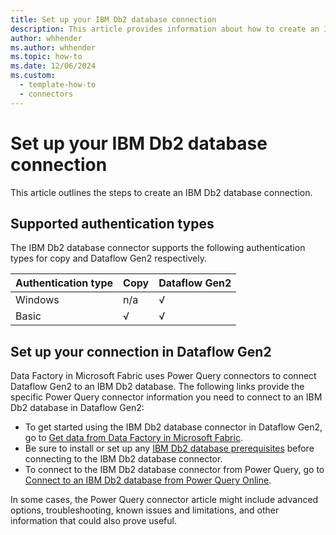 ```yaml
---
title: Set up your IBM Db2 database connection
description: This article provides information about how to create an IBM Db2 database connection in Microsoft Fabric.
author: whhender
ms.author: whhender
ms.topic: how-to
ms.date: 12/06/2024
ms.custom:
  - template-how-to
  - connectors
---
```


# Set up your IBM Db2 database connection

This article outlines the steps to create an IBM Db2 database connection.


## Supported authentication types

The IBM Db2 database connector supports the following authentication types for copy and Dataflow Gen2 respectively.  

|Authentication type |Copy |Dataflow Gen2 |
|:---|:---|:---|
|Windows| n/a | √ |
|Basic| √ | √ |

## Set up your connection in Dataflow Gen2

Data Factory in Microsoft Fabric uses Power Query connectors to connect Dataflow Gen2 to an IBM Db2 database. The following links provide the specific Power Query connector information you need to connect to an IBM Db2 database in Dataflow Gen2:

- To get started using the IBM Db2 database connector in Dataflow Gen2, go to [Get data from Data Factory in Microsoft Fabric](/power-query/where-to-get-data#get-data-from-data-factory-in-microsoft-fabric-preview).
- Be sure to install or set up any [IBM Db2 database prerequisites](/power-query/connectors/ibm-db2-database#prerequisites) before connecting to the IBM Db2 database connector.
- To connect to the IBM Db2 database connector from Power Query, go to [Connect to an IBM Db2 database from Power Query Online](/power-query/connectors/ibm-db2-database#connect-to-an-ibm-db2-database-from-power-query-online).

In some cases, the Power Query connector article might include advanced options, troubleshooting, known issues and limitations, and other information that could also prove useful.

